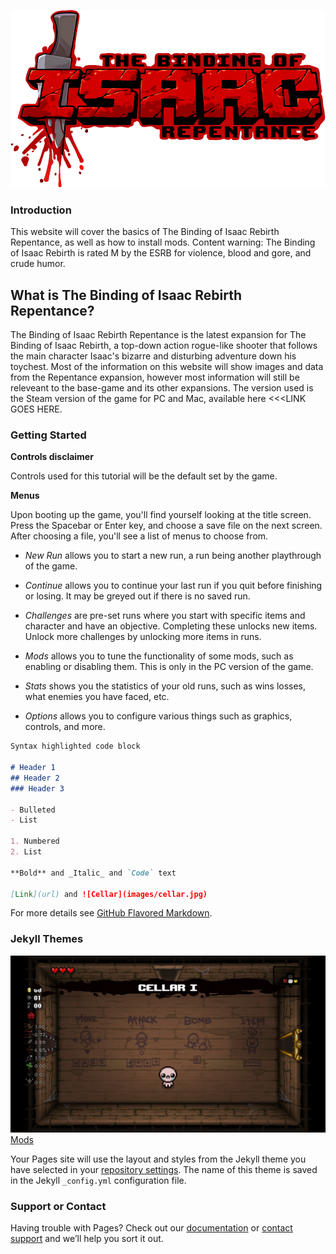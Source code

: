![logo](images/logo.png)

### Introduction 
This website will cover the basics of The Binding of Isaac Rebirth Repentance, as well as how to install mods. Content warning: The Binding of Isaac Rebirth is rated M by the ESRB for violence, blood and gore, and crude humor. 

## What is The Binding of Isaac Rebirth Repentance?

The Binding of Isaac Rebirth Repentance is the latest expansion for The Binding of Isaac Rebirth, a top-down action rogue-like shooter that follows the main character Isaac's bizarre and disturbing adventure down his toychest. Most of the information on this website will show images and data from the Repentance expansion, however most information will still be releveant to the base-game and its other expansions. The version used is the Steam version of the game for PC and Mac, available here <<<LINK GOES HERE.

### Getting Started

**Controls disclaimer**

Controls used for this tutorial will be the default set by the game.

**Menus**

Upon booting up the game, you'll find yourself looking at the title screen. Press the Spacebar or Enter key, and choose a save file on the next screen. After choosing a file, you'll see a list of menus to choose from. 

- _New Run_ allows you to start a new run, a run being another playthrough of the game.

- _Continue_ allows you to continue your last run if you quit before finishing or losing. It may be greyed out if there is no saved run.

- _Challenges_ are pre-set runs where you start with specific items and character and have an objective. Completing these unlocks new items. Unlock more challenges by unlocking more items in runs.

- _Mods_ allows you to tune the functionality of some mods, such as enabling or disabling them. This is only in the PC version of the game. 

- _Stats_ shows you the statistics of your old runs, such as wins losses, what enemies you have faced, etc.

- _Options_ allows you to configure various things such as graphics, controls, and more. 




```markdown
Syntax highlighted code block

# Header 1
## Header 2
### Header 3

- Bulleted
- List

1. Numbered
2. List

**Bold** and _Italic_ and `Code` text

[Link](url) and ![Cellar](images/cellar.jpg)
```

For more details see [GitHub Flavored Markdown](https://guides.github.com/features/mastering-markdown/).

### Jekyll Themes

![Cellar](images/cellar.jpg) <a href="Mods.html">Mods</a>

Your Pages site will use the layout and styles from the Jekyll theme you have selected in your [repository settings](https://github.com/elliottim/elliottim.github.io/settings/pages). The name of this theme is saved in the Jekyll `_config.yml` configuration file.

### Support or Contact

Having trouble with Pages? Check out our [documentation](https://docs.github.com/categories/github-pages-basics/) or [contact support](https://support.github.com/contact) and we’ll help you sort it out.
